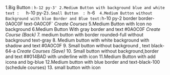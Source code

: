 

1.Big Button    :   `h-12 py-3'
2.Medium Button with background blue and white text :	`h-10 py-2`
3.Small Button  :  `h-6` 
4.Medium Button without Background with blue Border and Blue text:`h-10 py-2 border border-0A0C0F  text-0A0C0F` *Create Courses*
5.Medium Button with Icon no background
6.Medium Button With gray border and  text #0A0C0F *Create Course (Back)*
7. medium button with border rounded-full without background text-gray
8. Medium button with white background with shadow and text #0A0C0F
9. Small button without background , text black-64-a *Create Courses (Save)*
10. Small button without background,border and text ##014BAD  with underline with icon
11.Medium Button with add icona and bg-blue
12.Medium button with blue border and text-black-100 (schedule courses)
13. small button with icon 
